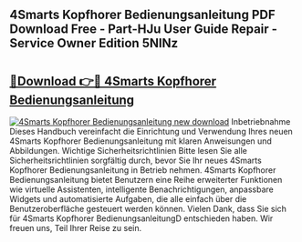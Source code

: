 ## 4Smarts Kopfhorer Bedienungsanleitung PDF Download Free - Part-HJu User Guide Repair - Service Owner Edition 5NlNz

# <h2><a href="http://df22qz.blite.top/?on=4Smarts+Kopfhorer+Bedienungsanleitung">🔗Download 👉🔴 4Smarts Kopfhorer Bedienungsanleitung</a></h2>

[![4Smarts Kopfhorer Bedienungsanleitung new download](https://i.imgur.com/lujVjoI.png)](http://df22qz.blite.top/?on=4Smarts+Kopfhorer+Bedienungsanleitung)
Inbetriebnahme Dieses Handbuch vereinfacht die Einrichtung und Verwendung Ihres neuen 4Smarts Kopfhorer Bedienungsanleitung mit klaren Anweisungen und Abbildungen. Wichtige Sicherheitsrichtlinien Bitte lesen Sie alle Sicherheitsrichtlinien sorgfältig durch, bevor Sie Ihr neues 4Smarts Kopfhorer Bedienungsanleitung in Betrieb nehmen. 4Smarts Kopfhorer Bedienungsanleitung bietet Benutzern eine Reihe erweiterter Funktionen wie virtuelle Assistenten, intelligente Benachrichtigungen, anpassbare Widgets und automatisierte Aufgaben, die alle einfach über die Benutzeroberfläche gesteuert werden können. Vielen Dank, dass Sie sich für 4Smarts Kopfhorer BedienungsanleitungD entschieden haben. Wir freuen uns, Teil Ihrer Reise zu sein.
